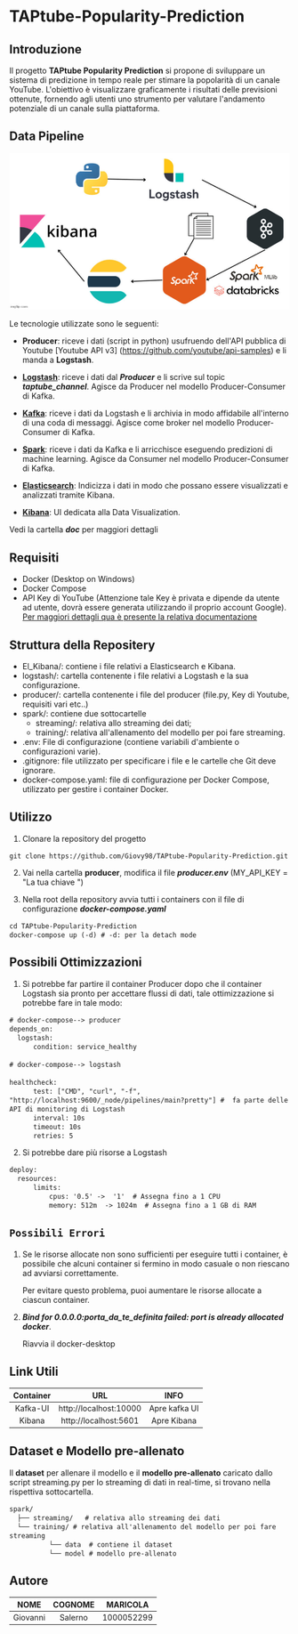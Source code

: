 # TAPtube-Popularity-Prediction

## Introduzione

Il progetto **TAPtube Popularity Prediction** si propone di sviluppare un sistema di predizione in tempo reale per stimare la popolarità di un canale YouTube. L'obiettivo è visualizzare graficamente i risultati delle previsioni ottenute, fornendo agli utenti uno strumento per valutare l'andamento potenziale di un canale sulla piattaforma.

## Data Pipeline 
<p align="center"><img src="./doc/images/pipeline.jpg" alt="Data Pipeline" width="800"/></p>
Le tecnologie utilizzate sono le seguenti:

- **Producer**: riceve i dati (script in python) usufruendo dell'API pubblica di Youtube [Youtube API v3] (https://github.com/youtube/api-samples) e li manda a **Logstash**.

- **[Logstash](https://www.elastic.co/logstash)**: riceve i dati dal ***Producer*** e li scrive sul topic ***taptube_channel***. Agisce da Producer nel modello Producer-Consumer di Kafka.
- **[Kafka](https://kafka.apache.org/)**: riceve i dati da Logstash e li archivia in modo affidabile all'interno di una coda di messaggi. Agisce come broker nel modello Producer-Consumer di Kafka.
- **[Spark](https://spark.apache.org/)**: riceve i dati da Kafka e li arricchisce eseguendo predizioni di machine learning. Agisce da Consumer nel modello Producer-Consumer di Kafka.
- **[Elasticsearch](https://www.elastic.co/)**: Indicizza i dati in modo che possano essere visualizzati e analizzati tramite Kibana.
- **[Kibana](https://www.elastic.co/kibana)**: UI dedicata alla Data Visualization.

Vedi la cartella ***doc*** per maggiori dettagli


## Requisiti
- Docker (Desktop on Windows)
- Docker Compose
- API Key di YouTube (Attenzione tale Key è privata e dipende da utente ad utente, dovrà essere generata utilizzando il proprio account Google).
[Per maggiori dettagli qua è presente la relativa documentazione](https://developers.google.com/youtube/v3/getting-started?hl=it)


## Struttura della Repositery
- El_Kibana/: contiene i file relativi a Elasticsearch e Kibana.
- logstash/: cartella contenente i file relativi a Logstash e la sua configurazione.
- producer/: cartella contenente i file del producer (file.py, Key di Youtube, requisiti vari etc..)
- spark/: contiene due sottocartelle
  - streaming/: relativa allo streaming dei dati;
  - training/: relativa all'allenamento del modello per poi fare streaming.
- .env: File di configurazione (contiene variabili d'ambiente o configurazioni varie).
- .gitignore: file utilizzato per specificare i file e le cartelle che Git deve ignorare.
- docker-compose.yaml: file di configurazione per Docker Compose, utilizzato per gestire i container Docker.


## Utilizzo

1. Clonare la repository del progetto
   
```
git clone https://github.com/Giovy98/TAPtube-Popularity-Prediction.git
```

2. Vai nella cartella **producer**, modifica il file ***producer.env*** (MY_API_KEY = "La tua chiave ")

3. Nella root della repository avvia tutti i containers con il file di configurazione ***docker-compose.yaml***

```
cd TAPtube-Popularity-Prediction 
docker-compose up (-d) # -d: per la detach mode
```

## Possibili Ottimizzazioni

1. Si potrebbe far partire il container Producer dopo che il container Logstash sia pronto per accettare flussi di dati, tale ottimizzazione si potrebbe fare in tale modo:

```
# docker-compose--> producer
depends_on:
  logstash:
      condition: service_healthy

# docker-compose--> logstash

healthcheck:
      test: ["CMD", "curl", "-f", "http://localhost:9600/_node/pipelines/main?pretty"] #  fa parte delle API di monitoring di Logstash
      interval: 10s
      timeout: 10s
      retries: 5
```
2. Si potrebbe dare più risorse a Logstash
   
```
deploy:
  resources:
      limits:
          cpus: '0.5' ->  '1'  # Assegna fino a 1 CPU
          memory: 512m  -> 1024m  # Assegna fino a 1 GB di RAM

```

## `Possibili Errori`

1. Se le risorse allocate non sono sufficienti per eseguire tutti i container, è possibile che alcuni container si fermino in modo casuale o non riescano ad avviarsi correttamente.

    Per evitare questo problema, puoi aumentare le risorse allocate a ciascun container.

3. ***Bind for 0.0.0.0:porta_da_te_definita failed: port is already allocated docker***.
 
   Riavvia il docker-desktop


## Link Utili

| Container | URL    | INFO    |
| :-----: | :---: | :---: |
| Kafka-UI | http://localhost:10000   | Apre kafka UI   |
| Kibana | http://localhost:5601   | Apre Kibana   |

## Dataset e Modello pre-allenato

Il **dataset** per allenare il modello e il **modello pre-allenato** caricato dallo script streaming.py per lo streaming di dati in real-time, si trovano nella rispettiva sottocartella.

```
spark/
  ├── streaming/   # relativa allo streaming dei dati
  └── training/ # relativa all'allenamento del modello per poi fare streaming
          └── data  # contiene il dataset
          └── model # modello pre-allenato
```

## Autore

| NOME | COGNOME    | MARICOLA    |
| :-----: | :---: | :---: |
| Giovanni |Salerno | 1000052299   |



